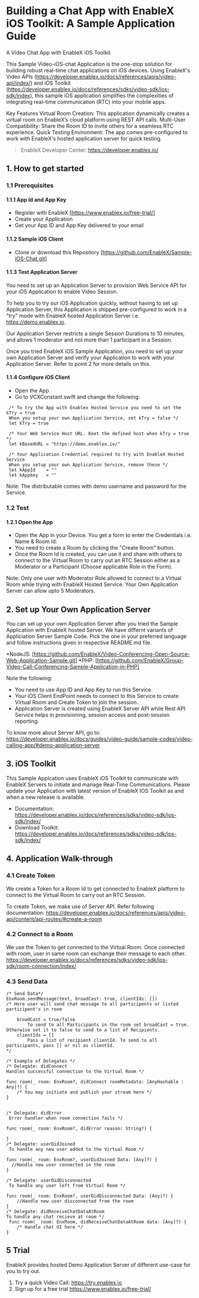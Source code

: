 # Building a Chat App with EnableX iOS Toolkit: A Sample Application Guide

A Video Chat App with EnableX iOS Toolkit

This Sample Video-iOS-chat Application is the one-stop solution for building robust real-time chat applications on iOS devices. Using EnableX's Video APIs (https://developer.enablex.io/docs/references/apis/video-api/index/) and iOS Toolkit (https://developer.enablex.io/docs/references/sdks/video-sdk/ios-sdk/index), this sample iOS application simplifies the complexities of integrating real-time communication (RTC) into your mobile apps.

Key Features
Virtual Room Creation: This application dynamically creates a virtual room on EnableX’s cloud platform using REST API calls.
Multi-User Compatibility: Share the Room ID to invite others for a seamless RTC experience.
Quick Testing Environment: The app comes pre-configured to work with EnableX's hosted application server for quick testing.

> EnableX Developer Center: https://developer.enablex.io/

## 1. How to get started

### 1.1 Prerequisites

#### 1.1.1 App Id and App Key 

* Register with EnableX [https://www.enablex.io/free-trial/] 
* Create your Application
* Get your App ID and App Key delivered to your email


#### 1.1.2 Sample iOS Client 

* Clone or download this Repository [https://github.com/EnableX/Sample-iOS-Chat.git] 


#### 1.1.3 Test Application Server

You need to set up an Application Server to provision Web Service API for your iOS Application to enable Video Session. 

To help you to try our iOS Application quickly, without having to set up Application Server, this Application is shipped pre-configured to work in a "try" mode with EnableX hosted Application Server i.e. https://demo.enablex.io. 

Our Application Server restricts a single Session Durations to 10 minutes, and allows 1 moderator and not more than 1 participant in a Session.

Once you tried EnableX iOS Sample Application, you need to set up your own  Application Server and verify your Application to work with your Application Server.  Refer to point 2 for more details on this.


#### 1.1.4 Configure iOS Client 

* Open the App
* Go to VCXConstant.swift and change the following:
``` 
 /* To try the App with Enablex Hosted Service you need to set the kTry = true
 When you setup your own Application Service, set kTry = false */
 let kTry = true

 /* Your Web Service Host URL. Keet the defined host when kTry = true */
 let kBasedURL = "https://demo.enablex.io/"
     
 /* Your Application Credential required to try with EnableX Hosted Service
 When you setup your own Application Service, remove these */
 let kAppId    = ""
 let kAppkey   = ""
 ```
 
 Note: The distributable comes with demo username and password for the Service. 

### 1.2 Test

#### 1.2.1 Open the App

* Open the App in your Device. You get a form to enter the Credentials i.e. Name & Room Id.
* You need to create a Room by clicking the "Create Room" button.
* Once the Room Id is created, you can use it and share with others to connect to the Virtual Room to carry out an RTC Session either as a Moderator or a Participant (Choose applicable Role in the Form).

Note: Only one user with Moderator Role allowed to connect to a Virtual Room while trying with EnableX Hosted Service. Your Own Application Server can allow upto 5 Moderators.

  
## 2. Set up Your Own Application Server

You can set up your own Application Server after you tried the Sample Application with EnableX hosted Server. We have differnt variants of Appliciation Server Sample Code. Pick the one in your preferred language and follow instructions given in respective README.md file.

*NodeJS: [https://github.com/EnableX/Video-Conferencing-Open-Source-Web-Application-Sample.git]
*PHP: [https://github.com/EnableX/Group-Video-Call-Conferencing-Sample-Application-in-PHP]

Note the following:

* You need to use App ID and App Key to run this Service.
* Your iOS Client EndPoint needs to connect to this Service to create Virtual Room and Create Token to join the session.
* Application Server is created using EnableX Server API while Rest API Service helps in provisioning, session access and post-session reporting.  

To know more about Server API, go to:
https://developer.enablex.io/docs/guides/video-guide/sample-codes/video-calling-app/#demo-application-server


## 3. iOS Toolkit

This Sample Applcation uses EnableX iOS Toolkit to communicate with EnableX Servers to initiate and manage Real-Time Communications. Please update your Application with latest version of EnableX IOS Toolkit as and when a new release is available.   

* Documentation: https://developer.enablex.io/docs/references/sdks/video-sdk/ios-sdk/index/
* Download Toolkit: https://developer.enablex.io/docs/references/sdks/video-sdk/ios-sdk/index/


## 4. Application Walk-through

### 4.1 Create Token

We create a Token for a Room Id to get connected to EnableX platform to connect to the Virtual Room to carry out an RTC Session.

To create Token, we make use of Server API. Refer following documentation:
https://developer.enablex.io/docs/references/apis/video-api/content/api-routes/#create-a-room


### 4.2 Connect to a Room

We use the Token to get connected to the Virtual Room. Once connected with room, user in same room can exchange their message to each other.
https://developer.enablex.io/docs/references/sdks/video-sdk/ios-sdk/room-connection/index/

### 4.3 Send Data
``` 
/* Send Data*/
EnxRoom.sendMessage(text, broadCast: true, clientIds: [])
/* Here user will send chat message to all participents or listed participent's in room

    broadCast = true/false
        To send to all Participants in the room set broadCast = true. Otherwise set it to false to send to a list of Recipients.    
    clientIds = [] 
        Pass a list of recipient clientId. To send to all participants, pass [] or nil as clientId.
*/

/* Example of Delegates */
/* Delegate: didConnect 
Handles successful connection to the Virtual Room */ 

func room(_ room: EnxRoom?, didConnect roomMetadata: [AnyHashable : Any]?) { 
    /* You may initiate and publish your stream here */
} 


/* Delegate: didError
 Error handler when room connection fails */
 
func room(_ room: EnxRoom?, didError reason: String?) { 

} 
/* Delegate: userDidJoined
 To handle any new user added to the Virtual Room */
 
func room(_ room: EnxRoom?, userDidJoined Data: [Any]?) {
  //Handle new user connected in the room
} 

/* Delegate: userDidDisconnected
 To handle any user left from Virtual Room */
  
func room(_ room: EnxRoom?, userDidDisconnected Data: [Any]?) {
    //Handle new user disconnected from the room
}
/* Delegate: didReceiveChatDataAtRoom
To handle any chat recieve at room */
 func room(_ room: EnxRoom, didReceiveChatDataAtRoom data: [Any]?) {
    /* Handle chat UI here */
}
```


## 5 Trial

EnableX provides hosted Demo Application Server of different use-case for you to try out.

1. Try a quick Video Call: https://try.enablex.io
2. Sign up for a free trial https://www.enablex.io/free-trial/

